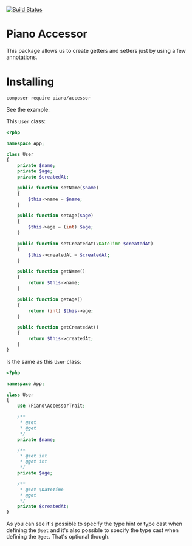 [![Build Status](https://travis-ci.org/diogocavilha/array-validation.svg?branch=master)](https://travis-ci.org/diogocavilha/array-validation)

# Piano Accessor

This package allows us to create getters and setters just by using a few annotations.

# Installing

```sh
composer require piano/accessor
```

See the example:

This `User` class:

```php
<?php

namespace App;

class User
{
    private $name;
    private $age;
    private $createdAt;

    public function setName($name)
    {
        $this->name = $name;
    }

    public function setAge($age)
    {
        $this->age = (int) $age;
    }

    public function setCreatedAt(\DateTime $createdAt)
    {
        $this->createdAt = $createdAt;
    }

    public function getName()
    {
        return $this->name;
    }

    public function getAge()
    {
        return (int) $this->age;
    }

    public function getCreatedAt()
    {
        return $this->createdAt;
    }
}
```

Is the same as this `User` class:

```php
<?php

namespace App;

class User
{
    use \Piano\AccessorTrait;

    /**
     * @set
     * @get
     */
    private $name;

    /**
     * @set int
     * @get int
     */
    private $age;

    /**
     * @set \DateTime
     * @get
     */
    private $createdAt;
}
```

As you can see it's possible to specify the type hint or type cast when defining the `@set` and it's also possible to specify the type cast when defining the `@get`.
That's optional though.
